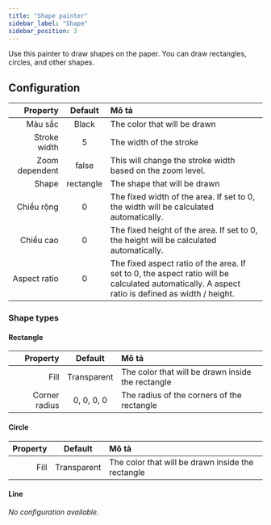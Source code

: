 ```yaml
---
title: "Shape painter"
sidebar_label: "Shape"
sidebar_position: 3
---
```



Use this painter to draw shapes on the paper. You can draw rectangles, circles, and other shapes.

## Configuration

|       Property |  Default  | Mô tả                                                                                                                                            |
| --------------:|:---------:|:------------------------------------------------------------------------------------------------------------------------------------------------ |
|        Màu sắc |   Black   | The color that will be drawn                                                                                                                     |
|   Stroke width |     5     | The width of the stroke                                                                                                                          |
| Zoom dependent |   false   | This will change the stroke width based on the zoom level.                                                                                       |
|          Shape | rectangle | The shape that will be drawn                                                                                                                     |
|     Chiều rộng |     0     | The fixed width of the area. If set to 0, the width will be calculated automatically.                                                            |
|      Chiều cao |     0     | The fixed height of the area. If set to 0, the height will be calculated automatically.                                                          |
|   Aspect ratio |     0     | The fixed aspect ratio of the area. If set to 0, the aspect ratio will be calculated automatically. A aspect ratio is defined as width / height. |

### Shape types

#### Rectangle

|      Property |   Default   | Mô tả                                             |
| -------------:|:-----------:|:------------------------------------------------- |
|          Fill | Transparent | The color that will be drawn inside the rectangle |
| Corner radius | 0, 0, 0, 0  | The radius of the corners of the rectangle        |

#### Circle

| Property |   Default   | Mô tả                                             |
| --------:|:-----------:|:------------------------------------------------- |
|     Fill | Transparent | The color that will be drawn inside the rectangle |

#### Line

*No configuration available.*
